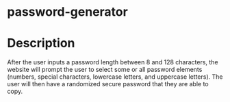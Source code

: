 # password-generator

# Description
After the user inputs a password length between 8 and 128 characters, the website will prompt the user to select some or all password elements (numbers, special characters, lowercase letters, and uppercase letters). The user will then have a randomized secure password that they are able to copy.
